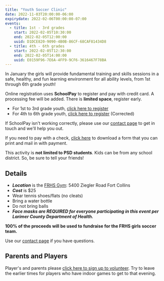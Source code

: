 ```yaml
---
title: "Youth Soccer Clinic"
date: 2022-11-03T20:00:00-06:00
expirydate: 2022-02-06T00:00:00-07:00
events:
  - title: 1st - 3rd grades
    start: 2022-02-05T10:30:00
    end: 2022-02-05T12:00:00
    uuid: D1DCE820-9090-4B0B-86CF-68CAF81434D8
  - title: 4th - 6th grades
    start: 2022-02-05T12:30:00
    end: 2022-02-05T14:00:00
    uuid: E0159F96-7E6A-4FF9-9CF6-3616467F78BA
---
```


In January the girls will provide fundamental training and skills sessions in a
safe, healthy, and fun learning environment for all ability levels, from 1st
through 6th grade youth!

<!--more-->

Online registration uses **SchoolPay** to register and pay with credit card. A
processing fee will be added. There is **limited space**, register early.

- For 1st to 3rd grade youth, [click here to register][Youth-Soccer-1-3]
- For 4th to 6th grade youth, [click here to register][Youth-Soccer-4-6] (Corrected)

If SchoolPay isn't working correctly, please use our [contact page] to get in
touch and we'll help you out.

If you need to pay with a check, [click here][paper form] to download a form that you can
print and mail in with payment.

This activity is **not limited to PSD students**. Kids can be from any school
district. So, be sure to tell your friends!

## Details

- ***Location*** is the [FRHS Gym][FRHS Gym]: 5400 Ziegler Road Fort Collins
- ***Cost*** is $25
- Wear tennis shoes/flats (no cleats)
- Bring a water bottle
- Do not bring balls
- ***Face masks are REQUIRED for everyone participating in this event per Larimer County Department of Health.***

**100% of the proceeds will be used to fundraise for the FRHS girls soccer team.**

Use our [contact page] if you have questions.

## Parents and Players

Player's and parents please [click here to sign up to volunteer][signup]. Try to
leave the earlier times for players who have indoor games to get to that
evening.

[FRHS Gym]: https://goo.gl/maps/kDu1omU5THFzXEAy6
[Youth-Soccer-1-3]: https://psdschools.schoolpay.com/link/FRHSYouthSoccer1st-3rd21-22
[Youth-Soccer-4-6]: https://psdschools.schoolpay.com/link/FRHSYouthSoccer4th-6th21-22
[paper form]: TODO
[contact page]: /about/#contact
[signup]: https://www.signupgenius.com/go/20F0E44ADAF29AAFB6-frhs1

